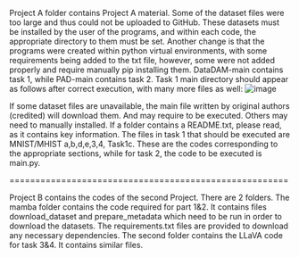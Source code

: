Project A folder contains Project A material. Some of the dataset files were too large and thus could not be uploaded to GitHub. These datasets must be installed by the user of the programs, and within each code, the appropriate directory to them must be set. Another change is that the programs were created within python virtual environments, with some requirements being added to the txt file, however, some were not added properly and require manually pip installing them. DataDAM-main contains task 1, while PAD-main contains task 2. Task 1 main directory should appear as follows after correct execution, with many more files as well:
![image](https://github.com/user-attachments/assets/3ffb1a16-94f3-49b5-a4b6-68474c4e684a)

If some dataset files are unavailable, the main file written by original authors (credited) will download them. And may require to be executed. Others may need to manually installed. If a folder contains a README.txt, please read, as it contains key information.
The files in task 1 that should be executed are MNIST/MHIST a,b,d,e,3,4, Task1c. These are the codes corresponding to the appropriate sections, while for task 2, the code to be executed is main.py. 

======================================================

Project B contains the codes of the second Project. There are 2 folders. The mamba folder contains the code required for part 1&2. It contains files download_dataset and prepare_metadata which need to be run in order to download the datasets. The requirements.txt files are provided to download any necessary dependencies. The second folder contains the LLaVA code for task 3&4. It contains similar files.
